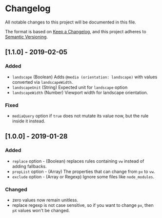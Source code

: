 # Changelog
All notable changes to this project will be documented in this file.

The format is based on [Keep a Changelog](https://keepachangelog.com/en/1.0.0/),
and this project adheres to [Semantic Versioning](https://semver.org/spec/v2.0.0.html).

## [1.1.0] - 2019-02-05

### Added
- `landscape` (Boolean) Adds `@media (orientation: landscape)` with values converted via `landscapeWidth`.
- `landscapeUnit` (String) Expected unit for `landscape` option
- `landscapeWidth` (Number) Viewport width for landscape orientation.

### Fixed
- `mediaQuery` option if `true` does not mutate its value now, but the rule inside it instead.

## [1.0.0] - 2019-01-28

### Added
- `replace` option - (Boolean) replaces rules containing `vw` instead of adding fallbacks.
- `propList` option - (Array) The properties that can change from `px` to `vw`.
- `exclude` option - (Array or Regexp) Ignore some files like `node_modules`.

### Changed
- zero values now remain unitless.
- replace regexp is not case sensitive, so if you want to change `px`, then `pX` values won't be changed.
